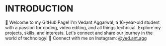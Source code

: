 # INTRODUCTION
👋 Welcome to my GitHub Page! I'm Vedant Aggarwal, a 16-year-old student with a passion for coding, video editing, and all things technical. Explore my projects, skills, and interests. Let's connect and share our journey in the world of technology!  🔗 Connect with me on Instagram: [@ved.ant.agg](https://instagram.com/ved.ant.agg)
